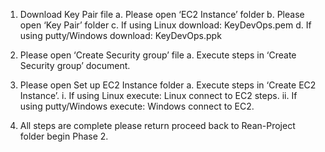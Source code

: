 1.	Download Key Pair file
  a.	Please open ‘EC2 Instance’ folder
  b.	Please open ‘Key Pair’ folder
  c.	If using Linux download: KeyDevOps.pem
  d.	If using putty/Windows download: KeyDevOps.ppk

2.	Please open ‘Create Security group’ file
  a.	Execute steps in ‘Create Security group’ document.

3.	Please open Set up EC2 Instance folder
  a.	Execute steps in ‘Create EC2 Instance’.
    i.	If using Linux execute: Linux connect to EC2 steps.
    ii.	If using putty/Windows execute: Windows connect to EC2.

4.	All steps are complete please return proceed back to Rean-Project folder begin Phase 2.
